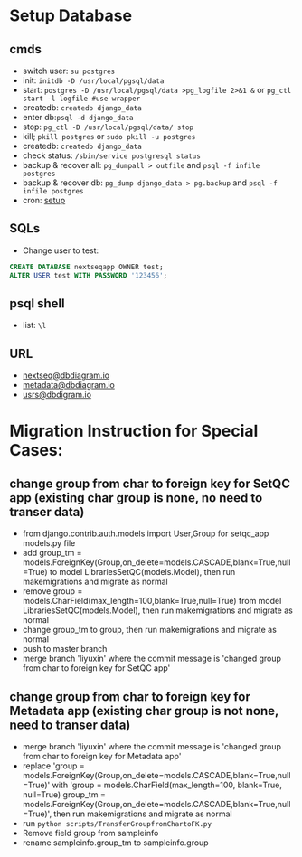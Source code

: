 # Setup Database #

## cmds
* switch user: `su postgres`
* init: `initdb -D /usr/local/pgsql/data`
* start: `postgres -D /usr/local/pgsql/data >pg_logfile 2>&1 &`  or `pg_ctl start -l logfile #use wrapper`
* createdb: `createdb django_data`
* enter db:`psql -d django_data`
* stop: `pg_ctl -D /usr/local/pgsql/data/ stop`
* kill; `pkill postgres` or `sudo pkill -u postgres`
* createdb: `createdb django_data`
* check status: `/sbin/service postgresql status`
* backup & recover all: `pg_dumpall > outfile` and `psql -f infile postgres`
* backup & recover db: `pg_dump django_data > pg.backup` and `psql -f infile postgres`
* cron: [setup](https://www.saltycrane.com/blog/2008/12/postgres-backup-cron/)

## SQLs
* Change user to test: 
``` SQL
CREATE DATABASE nextseqapp OWNER test;
ALTER USER test WITH PASSWORD '123456';
```
## psql shell 
* list: `\l`

## URL
* [nextseq@dbdiagram.io](https://dbdiagram.io/d/5c3d227619c125001489f837)
* [metadata@dbdiagram.io](https://dbdiagram.io/d/5bb396d8e63c1f0014dab57d)
* [usrs@dbdigram.io](https://dbdiagram.io/d/5c05a310b155a200149def72)

# Migration Instruction for Special Cases: #

## change group from char to foreign key for SetQC app (existing char group is none, no need to transer data)
* from django.contrib.auth.models import User,Group for setqc_app models.py file
* add group_tm = models.ForeignKey(Group,on_delete=models.CASCADE,blank=True,null=True) to model LibrariesSetQC(models.Model), then run makemigrations and migrate as normal
* remove group = models.CharField(max_length=100,blank=True,null=True) from model LibrariesSetQC(models.Model), then run makemigrations and migrate as normal
* change group_tm to group, then run makemigrations and migrate as normal
* push to master branch
* merge branch 'liyuxin' where the commit message is 'changed group from char to foreign key for SetQC app'


## change group from char to foreign key for Metadata app (existing char group is not none, need to transer data)
* merge branch 'liyuxin' where the commit message is 'changed group from char to foreign key for Metadata app'
* replace 'group = models.ForeignKey(Group,on_delete=models.CASCADE,blank=True,null=True)' with 'group = models.CharField(max_length=100, blank=True, null=True)
    group_tm = models.ForeignKey(Group,on_delete=models.CASCADE,blank=True,null=True)', then run makemigrations and migrate as normal
* run `python scripts/TransferGroupfromChartoFK.py`
* Remove field group from sampleinfo
* rename sampleinfo.group_tm to sampleinfo.group







